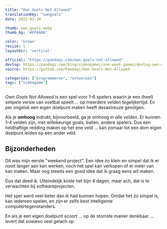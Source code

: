 ```yaml
---
title: "Own Goals Not Allowed"
translationKey: "owngoals"
date: 2022-03-30

thumb: own_goals.webp
thumb_bg: '#FFAA88'

color: 'brown'
resize: 1
layoutDir: 'vertical'

official: "https://pandaqi.com/own-goals-not-allowed"
devlog: https://pandaqi.com/blog/videogames/one-week-games/devlog-own-goals-not-allowed
source: https://github.com/Pandaqi/Own-Goals-Not-Allowed

categories: ["programmeren", "ontwerpen"]
tags: ["videogame"]
---
```


_Own Goals Not Allowed_ is een spel voor 1&ndash;6 spelers waarin je een (heel) simpele versie van voetbal speelt ... op meerdere velden tegelijkertijd. En per ongeluk een eigen doelpunt maken heeft desastreuze gevolgen.

Als je **omhoog** indrukt, bijvoorbeeld, ga je omhoog in _alle velden_. Er kunnen 1&ndash;4 velden zijn, met willekeurige goals, ballen, andere spelers. Dus een heldhaftige redding maken op het ene veld ... kan zomaar tot een dom eigen doelpunt leiden op een ander veld.

## Bijzonderheden
Dit was mijn eerste "weekend project". Een idee zo klein en simpel dat ik er nooit langer aan kan werken, noch het spel kan verkopen of er méér van kan maken. Maar nog steeds een goed idee dat ik graag eens wil maken.

Dus dat deed ik. Uiteindelijk koste het bijn 4 dagen, maar ach, dat is te verwachten bij softwareprojecten.

Het spel werd veel beter dan ik had kunnen hopen. Omdat het zo simpel is, kan iedereen spelen, en zijn er zelfs best intelligente computertegenstanders.

En als je een eigen doelpunt scoort ... op de stomste manier denkbaar ... levert dat sowieso veel gelach op.